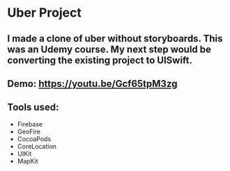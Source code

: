 # Uber Project 

## I made a clone of uber without storyboards. This was an Udemy course. My next step would be converting the existing project to UISwift.

## Demo: https://youtu.be/Gcf65tpM3zg

## Tools used:
- Firebase
- GeoFire
- CocoaPods
- CoreLocation
- UIKit
- MapKit
